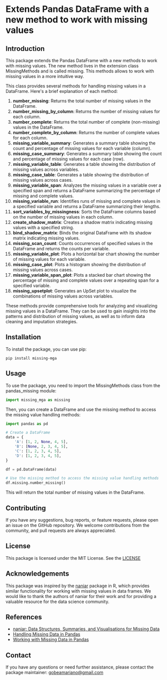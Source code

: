 # Extends Pandas DataFrame with a new method to work with missing values

## Introduction

This package extends the Pandas DataFrame with a new methods to work with missing values. The new method lives in the extension class MissingMethods and is called missing. This methods allows to work with missing values in a more intuitive way.

This class provides several methods for handling missing values in a DataFrame. Here's a brief explanation of each method:

1. **number_missing**: Returns the total number of missing values in the DataFrame.
2. **number_missing_by_column**: Returns the number of missing values for each column.
3. **number_complete**: Returns the total number of complete (non-missing) values in the DataFrame.
4. **number_complete_by_column**: Returns the number of complete values for each column.
5. **missing_variable_summary**: Generates a summary table showing the count and percentage of missing values for each variable (column).
6. **missing_case_summary**: Generates a summary table showing the count and percentage of missing values for each case (row).
7. **missing_variable_table**: Generates a table showing the distribution of missing values across variables.
8. **missing_case_table**: Generates a table showing the distribution of missing values across cases.
9. **missing_variable_span**: Analyzes the missing values in a variable over a specified span and returns a DataFrame summarizing the percentage of missing and complete values.
10. **missing_variable_run**: Identifies runs of missing and complete values in a specified variable and returns a DataFrame summarizing their lengths.
11. **sort_variables_by_missingness**: Sorts the DataFrame columns based on the number of missing values in each column.
12. **create_shadow_matrix**: Creates a shadow matrix indicating missing values with a specified string.
13. **bind_shadow_matrix**: Binds the original DataFrame with its shadow matrix indicating missing values.
14. **missing_scan_count**: Counts occurrences of specified values in the DataFrame and returns the counts per variable.
15. **missing_variable_plot**: Plots a horizontal bar chart showing the number of missing values for each variable.
16. **missing_case_plot**: Plots a histogram showing the distribution of missing values across cases.
17. **missing_variable_span_plot**: Plots a stacked bar chart showing the percentage of missing and complete values over a repeating span for a specified variable.
18. **missing_upsetplot**: Generates an UpSet plot to visualize the combinations of missing values across variables.

These methods provide comprehensive tools for analyzing and visualizing missing values in a DataFrame. They can be used to gain insights into the patterns and distribution of missing values, as well as to inform data cleaning and imputation strategies.

## Installation

To install the package, you can use pip:

```shell
pip install missing-mga
```

## Usage

To use the package, you need to import the MissingMethods class from the pandas_missing module:

```python
import missing_mga as missing
```

Then, you can create a DataFrame and use the missing method to access the missing value handling methods:

```python
import pandas as pd

# Create a DataFrame
data = {
    'A': [1, 2, None, 4, 5],
    'B': [None, 2, 3, 4, 5],
    'C': [1, 2, 3, 4, 5],
    'D': [1, 2, 3, 4, 5],    
}

df = pd.DataFrame(data)

# Use the missing method to access the missing value handling methods
df.missing.number_missing()
```

This will return the total number of missing values in the DataFrame.

## Contributing

If you have any suggestions, bug reports, or feature requests, please open an issue on the GitHub repository. We welcome contributions from the community, and pull requests are always appreciated.

## License

This package is licensed under the MIT License. See the [LICENSE]()

## Acknowledgements

This package was inspired by the [naniar](https://naniar.njtierney.com/) package in R, which provides similar functionality for working with missing values in data frames. We would like to thank the authors of naniar for their work and for providing a valuable resource for the data science community.

## References

- [naniar: Data Structures, Summaries, and Visualisations for Missing Data](https://naniar.njtierney.com/)
- [Handling Missing Data in Pandas](https://towardsdatascience.com/handling-missing-data-in-pandas-ba0b2ee0f4e4)
- [Working with Missing Data in Pandas](https://pandas.pydata.org/pandas-docs/stable/user_guide/missing_data.html)

## Contact

If you have any questions or need further assistance, please contact the package maintainer: gobeamariano@gmail.com

